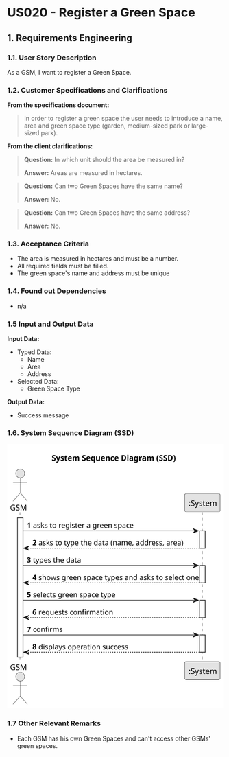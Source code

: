 # US020 - Register a Green Space


## 1. Requirements Engineering

### 1.1. User Story Description

As a GSM, I want to register a Green Space. 

### 1.2. Customer Specifications and Clarifications 

**From the specifications document:**

> In order to register a green space the user needs to introduce a name, area and green space type (garden, medium-sized park or large-sized park).

**From the client clarifications:**

> **Question:** In which unit should the area be measured in?
>
> **Answer:** Areas are measured in hectares.

> **Question:** Can two Green Spaces have the same name?
>
> **Answer:** No.

> **Question:** Can two Green Spaces have the same address?
>
> **Answer:** No.
### 1.3. Acceptance Criteria

* The area is measured in hectares and must be a number.
* All required fields must be filled.
* The green space's name and address must be unique

### 1.4. Found out Dependencies

* n/a

### 1.5 Input and Output Data

**Input Data:**

* Typed Data:
    * Name
    * Area
    * Address
* Selected Data:
    * Green Space Type

**Output Data:**

* Success message

### 1.6. System Sequence Diagram (SSD)

![System Sequence Diagram - Alternative One](svg/us020-system-sequence-diagram.svg)

### 1.7 Other Relevant Remarks

* Each GSM has his own Green Spaces and can't access other GSMs' green spaces.